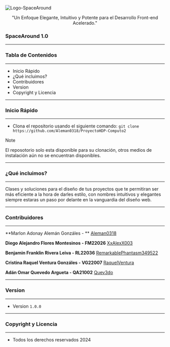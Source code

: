 ![Logo-SpaceAround](https://github.com/Aleman0318/ProyectoHDP-Computo2/assets/167546366/2a351405-6a65-4831-afd8-374257b2b57d)

<p align = "center">"Un Enfoque Elegante, Intuitivo y Potente para el Desarrollo Front-end Acelerado."</p>

<h3><strong>SpaceAround 1.0</strong></h3>
<hr>

<h3><strong>Tabla de Contenidos</strong></h3><hr>

* Inicio Rápido
* ¿Qué incluimos?
* Contribuidores
* Version
* Copyright y Licencia

<hr>

<h3><strong>Inicio Rápido</strong></h3><hr>

* Clona el repositorio usando el siguiente comando: `git clone https://github.com/Aleman0318/ProyectoHDP-Computo2`

> [!NOTE]
> El reposotorio solo esta disponible para su clonación, otros medios de instalación aún no se encuentran disponibles.

<hr>

<h3><strong>¿Qué incluimos?</strong></h3><hr>

Clases y soluciones para el diseño de tus proyectos que te permitiran ser más eficiente a la hora de darles estilo, con nombres intuitivos y elegantes siempre estaras un paso por delante en la vanguardia del diseño web.

<hr>

<h3><strong>Contribuidores</strong></h3><hr>

**Marlon Adonay Alemán Gonzáles - **
[Aleman0318](https://github.com/Aleman0318)

**Diego Alejandro Flores Montesinos - FM22026**
[XxAlexX003](https://github.com/XxAlexX003)

**Benjamin Franklin Rivera Leiva - RL22036**
[RemarkablePhantasm349522](https://github.com/RemarkablePhantasm349522)

**Cristina Raquel Ventura Gonzáles - VG22007**
[RaquelVentura](https://github.com/RaquelVentura)

**Adán Omar Quevedo Argueta - QA21002**
[Quev3do](https://github.com/Quev3do)

<hr>

<h3><strong>Version</strong></h3><hr>

* Version `1.0.0`

<hr>

<h3><strong>Copyright y Licencia</strong></h3><hr>

* Todos los derechos reservados 2024
